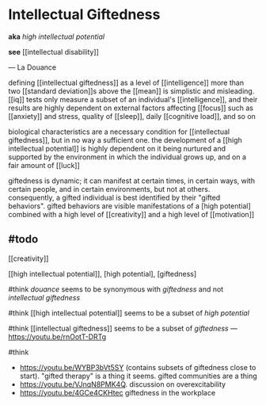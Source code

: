 # Intellectual Giftedness

**aka** _high intellectual potential_

**see** [[intellectual disability]]

&mdash; La Douance

defining [[intellectual giftedness]] as a level of [[intelligence]] more than two [[standard deviation]]s above the [[mean]] is simplistic and misleading. [[iq]] tests only measure a subset of an individual's [[intelligence]], and their results are highly dependent on external factors affecting [[focus]] such as [[anxiety]] and stress, quality of [[sleep]], daily [[cognitive load]], and so on

biological characteristics are a necessary condition for [[intellectual giftedness]], but in no way a sufficient one. the development of a [[high intellectual potential]] is highly dependent on it being nurtured and supported by the environment in which the individual grows up, and on a fair amount of [[luck]]

giftedness is dynamic; it can manifest at certain times, in certain ways, with certain people, and in certain environments, but not at others. consequently, a gifted individual is best identified by their "gifted behaviors". gifted behaviors are visible manifestations of a [high potential] combined with a high level of [[creativity]] and a high level of [[motivation]]

## #todo

[[creativity]]

[[high intellectual potential]], [high potential], [giftedness]

#think _douance_ seems to be synonymous with _giftedness_ and not _intellectual giftedness_

#think [[high intellectual potential]] seems to be a subset of _high potential_

#think [[intellectual giftedness]] seems to be a subset of _giftedness_ &mdash; <https://youtu.be/rnOotT-DRTg>

#think

- <https://youtu.be/WYBP3bVt5SY> (contains subsets of giftedness close to start). "gifted therapy" is a thing it seems. gifted communities are a thing
- <https://youtu.be/VJnqN8PMK4Q>. discussion on overexcitability
- <https://youtu.be/4GCe4CKHtec> giftedness in the workplace
